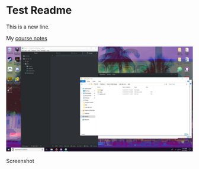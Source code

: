 # Test Readme

This is a new line.

My [course notes](./notes.txt)

![Image of My Atom Editor](./images/screenshot.png)

Screenshot
